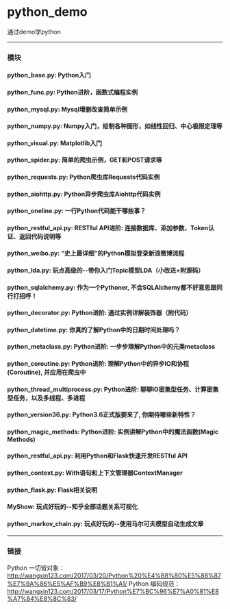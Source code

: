 # python_demo
通过demo学python

---

### 模块

#### python_base.py: Python入门

#### python_func.py: Python进阶，函数式编程实例

#### python_mysql.py: Mysql增删改查简单示例

#### python_numpy.py: Numpy入门，绘制各种图形，如线性回归、中心极限定理等

#### python_visual.py: Matplotlib入门

#### python_spider.py: 简单的爬虫示例，GET和POST请求等

#### python_requests.py: Python爬虫库Requests代码实例

#### python_aiohttp.py: Python异步爬虫库Aiohttp代码实例

#### python_oneline.py: 一行Python代码能干哪些事？

#### python_restful_api.py: RESTful API进阶: 连接数据库、添加参数、Token认证、返回代码说明等

#### python_weibo.py: “史上最详细”的Python模拟登录新浪微博流程

#### python_lda.py: 玩点高级的--带你入门Topic模型LDA（小改进+附源码）

#### python_sqlalchemy.py: 作为一个Pythoner, 不会SQLAlchemy都不好意思跟同行打招呼！

#### python_decorator.py: Python进阶: 通过实例详解装饰器（附代码）

#### python_datetime.py: 你真的了解Python中的日期时间处理吗？

#### python_metaclass.py: Python进阶: 一步步理解Python中的元类metaclass

#### python_coroutine.py: Python进阶: 理解Python中的异步IO和协程(Coroutine), 并应用在爬虫中

#### python_thread_multiprocess.py: Python进阶: 聊聊IO密集型任务、计算密集型任务，以及多线程、多进程

#### python_version36.py: Python3.6正式版要来了, 你期待哪些新特性？

#### python_magic_methods: Python进阶: 实例讲解Python中的魔法函数(Magic Methods)

#### python_restful_api.py: 利用Python和Flask快速开发RESTful API

#### python_context.py: With语句和上下文管理器ContextManager

#### python_flask.py: Flask相关说明

#### MyShow: 玩点好玩的--知乎全部话题关系可视化

#### python_markov_chain.py: 玩点好玩的--使用马尔可夫模型自动生成文章

---

### 链接
Python 一切皆对象：http://wangxin123.com/2017/03/20/Python%20%E4%B8%80%E5%88%87%E7%9A%86%E5%AF%B9%E8%B1%A1/
Python 编码规范：http://wangxin123.com/2017/03/17/Python%E7%BC%96%E7%A0%81%E8%A7%84%E8%8C%83/
